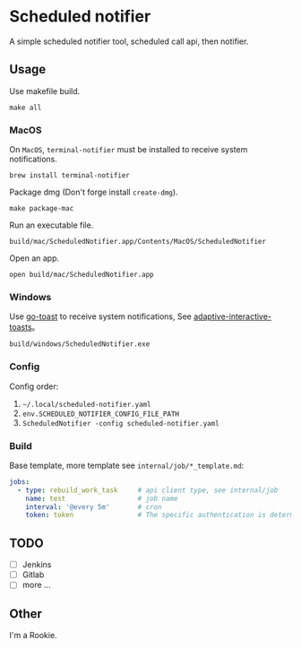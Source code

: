 # Scheduled notifier

A simple scheduled notifier tool, scheduled call api, then notifier.

## Usage

Use makefile build.

```shell
make all
```

### MacOS 

On `MacOS`, `terminal-notifier` must be installed to receive system notifications.

```shell
brew install terminal-notifier
```

Package dmg (Don't forge install `create-dmg`).

```shell
make package-mac
```

Run an executable file.

```shell
build/mac/ScheduledNotifier.app/Contents/MacOS/ScheduledNotifier
```

Open an app.

```shell
open build/mac/ScheduledNotifier.app
```

### Windows

Use [go-toast](https://git.sr.ht/~jackmordaunt/go-toast) to receive system notifications, See [adaptive-interactive-toasts](https://learn.microsoft.com/en-us/windows/apps/design/shell/tiles-and-notifications/adaptive-interactive-toasts)。

```shell
build/windows/ScheduledNotifier.exe
```

### Config

Config order:
1. `~/.local/scheduled-notifier.yaml`
2. `env.SCHEDULED_NOTIFIER_CONFIG_FILE_PATH` 
3. `ScheduledNotifier -config scheduled-notifier.yaml`

### Build

Base template, more template see `internal/job/*_template.md`:

```yaml
jobs:
  - type: rebuild_work_task     # api client type, see internal/job
    name: test                  # job name
    interval: '@every 5m'       # cron
    token: token                # The specific authentication is determined by the JobClient implementation.
```

## TODO
- [ ] Jenkins
- [ ] Gitlab
- [ ] more ...

## Other

I'm a Rookie. 